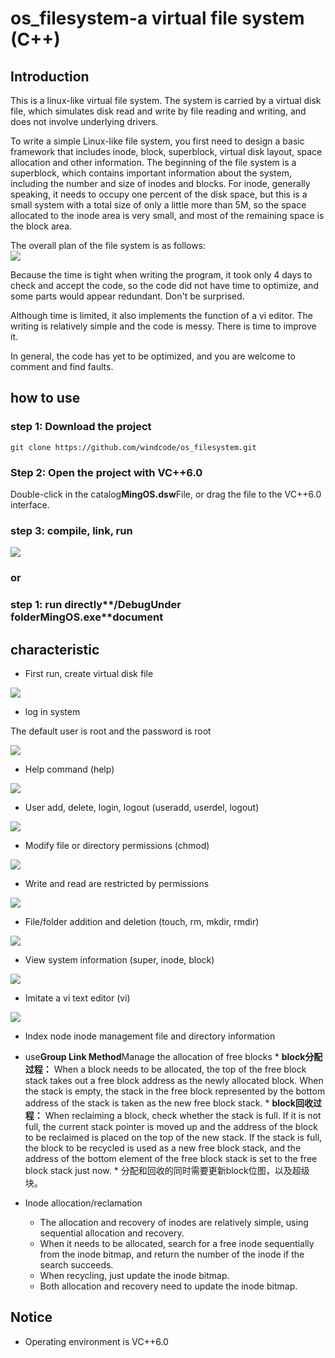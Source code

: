 # os_filesystem-a virtual file system (C++)

## Introduction

This is a linux-like virtual file system. The system is carried by a virtual disk file, which simulates disk read and write by file reading and writing, and does not involve underlying drivers.

To write a simple Linux-like file system, you first need to design a basic framework that includes inode, block, superblock, virtual disk layout, space allocation and other information. The beginning of the file system is a superblock, which contains important information about the system, including the number and size of inodes and blocks. For inode, generally speaking, it needs to occupy one percent of the disk space, but this is a small system with a total size of only a little more than 5M, so the space allocated to the inode area is very small, and most of the remaining space is the block area.

The overall plan of the file system is as follows:  
![](./screenshots/00.png)

Because the time is tight when writing the program, it took only 4 days to check and accept the code, so the code did not have time to optimize, and some parts would appear redundant. Don't be surprised.

Although time is limited, it also implements the function of a vi editor. The writing is relatively simple and the code is messy. There is time to improve it.

In general, the code has yet to be optimized, and you are welcome to comment and find faults.

## how to use

### step 1: Download the project

`git clone https://github.com/windcode/os_filesystem.git`

### Step 2: Open the project with VC++6.0

Double-click in the catalog**MingOS.dsw**File, or drag the file to the VC++6.0 interface.

### step 3: compile, link, run

![](./screenshots/0.png)

### or

### step 1: run directly**/Debug**Under folder**MingOS.exe**document

## characteristic

-   First run, create virtual disk file

![](./screenshots/1.png)

-   log in system

The default user is root and the password is root

![](./screenshots/2.gif)

-   Help command (help)

![](./screenshots/3.gif)

-   User add, delete, login, logout (useradd, userdel, logout)

![](./screenshots/5.gif)

-   Modify file or directory permissions (chmod)

![](./screenshots/6.gif)

-   Write and read are restricted by permissions

![](./screenshots/7.gif)

-   File/folder addition and deletion (touch, rm, mkdir, rmdir)

![](./screenshots/8.gif)

-   View system information (super, inode, block)

![](./screenshots/9.gif)

-   Imitate a vi text editor (vi)

![](./screenshots/4.gif)

-   Index node inode management file and directory information

-   use**Group Link Method**Manage the allocation of free blocks
        * **block分配过程：**
    When a block needs to be allocated, the top of the free block stack takes out a free block address as the newly allocated block.
    When the stack is empty, the stack in the free block represented by the bottom address of the stack is taken as the new free block stack.
        * **block回收过程：**
    When reclaiming a block, check whether the stack is full. If it is not full, the current stack pointer is moved up and the address of the block to be reclaimed is placed on the top of the new stack.
    If the stack is full, the block to be recycled is used as a new free block stack, and the address of the bottom element of the free block stack is set to the free block stack just now.
        * 分配和回收的同时需要更新block位图，以及超级块。

-   Inode allocation/reclamation
    -   The allocation and recovery of inodes are relatively simple, using sequential allocation and recovery.
    -   When it needs to be allocated, search for a free inode sequentially from the inode bitmap, and return the number of the inode if the search succeeds.
    -   When recycling, just update the inode bitmap.
    -   Both allocation and recovery need to update the inode bitmap.

## Notice

-   Operating environment is VC++6.0
